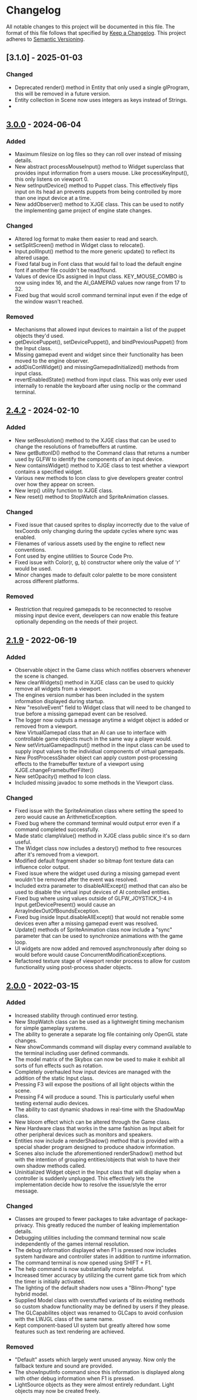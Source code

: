 # Changelog

All notable changes to this project will be documented in this file. The format of this file follows that specified by [Keep a Changelog](https://keepachangelog.com/en/1.0.0/). This project adheres to [Semantic Versioning](https://semver.org/spec/v2.0.0.html).

## [3.1.0] - 2025-01-03

### Changed
- Deprecated render() method in Entity that only used a single glProgram, this will be removed in a future version.
- Entity collection in Scene now uses integers as keys instead of Strings.
- 

## [3.0.0] - 2024-06-04

### Added
- Maximum filesize on log files so they can roll over instead of missing details.
- New abstract processMouseInput() method to Widget superclass that provides input information from a users mouse. Like processKeyInput(), this only listens on viewport 0.
- New setInputDevice() method to Puppet class. This effectively flips input on its head an prevents puppets from being controlled by more than one input device at a time.
- New addObserver() method to XJGE class. This can be used to notify the implementing game project of engine state changes.

### Changed
- Altered log format to make them easier to read and search.
- setSplitScreen() method in Widget class to relocate().
- Input.pollInput() method to the more generic update() to reflect its altered usage.
- Fixed fatal bug in Font class that would fail to load the default engine font if another file couldn't be read/found.
- Values of device IDs assigned in Input class. KEY_MOUSE_COMBO is now using index 16, and the AI_GAMEPAD values now range from 17 to 32.
- Fixed bug that would scroll command terminal input even if the edge of the window wasn't reached.

### Removed
- Mechanisms that allowed input devices to maintain a list of the puppet objects they'd used.
- getDevicePuppet(), setDevicePuppet(), and bindPreviousPuppet() from the Input class.
- Missing gamepad event and widget since their functionality has been moved to the engine observer.
- addDisConWidget() and missingGamepadInitialized() methods from input class.
- revertEnabledState() method from input class. This was only ever used internally to renable the keyboard after using noclip or the command terminal.

## [2.4.2] - 2024-02-10

### Added
- New setResolution() method to the XJGE class that can be used to change the resolutions of framebuffers at runtime.
- New getButtonID() method to the Command class that returns a number used by GLFW to identify the components of an input device.
- New containsWidget() method to XJGE class to test whether a viewport contains a specified widget.
- Various new methods to Icon class to give developers greater control over how they appear on screen.
- New lerp() utility function to XJGE class.
- New reset() method to StopWatch and SpriteAnimation classes.

### Changed
- Fixed issue that caused sprites to display incorrectly due to the value of texCoords only changing during the update cycles where sync was enabled.
- Filenames of various assets used by the engine to reflect new conventions.
- Font used by engine utilities to Source Code Pro.
- Fixed issue with Color(r, g, b) constructor where only the value of 'r' would be used.
- Minor changes made to default color palette to be more consistent across different platforms.

### Removed
- Restriction that required gamepads to be reconnected to resolve missing input device event, developers can now enable this feature optionally depending on the needs of their project.

## [2.1.9] - 2022-06-19

### Added
- Observable object in the Game class which notifies observers whenever the scene is changed.
- New clearWidgets() method in XJGE class can be used to quickly remove all widgets from a viewport.
- The engines version number has been included in the system information displayed during startup.
- New "resolveEvent" field to Widget class that will need to be changed to true before a missing gamepad event can be resolved.
- The logger now outputs a message anytime a widget object is added or removed from a viewport.
- New VirtualGamepad class that an AI can use to interface with controllable game objects much in the same way a player would.
- New setVirtualGamepadInput() method in the input class can be used to supply input values to the individual components of virtual gamepads.
- New PostProcessShader object can apply custom post-processing effects to the framebuffer texture of a viewport using XJGE.changeFramebufferFilter()
- New setOpacity() method to Icon class.
- Included missing javadoc to some methods in the Viewport class.

### Changed
- Fixed issue with the SpriteAnimation class where setting the speed to zero would cause an ArithmeticException.
- Fixed bug where the command terminal would output error even if a command completed successfully.
- Made static clampValue() method in XJGE class public since it's so darn useful.
- The Widget class now includes a destory() method to free resources after it's removed from a viewport.
- Modified default fragment shader so bitmap font texture data can influence color output.
- Fixed issue where the widget used during a missing gamepad event wouldn't be removed after the event was resolved.
- Included extra parameter to disableAllExcept() method that can also be used to disable the virtual input devices of AI controlled entities.
- Fixed bug where using values outside of GLFW_JOYSTICK_1-4 in Input.getDevicePresent() would cause an ArrayIndexOutOfBoundsException.
- Fixed bug inside Input.disableAllExcept() that would not renable some devices even after a missing gamepad event was resolved.
- Update() methods of SpriteAnimation class now include a "sync" parameter that can be used to synchronize animations with the game loop.
- UI widgets are now added and removed asynchronously after doing so would before would cause ConcurrentModificationExceptions.
- Refactored texture stage of viewport render process to allow for custom functionality using post-process shader objects.

## [2.0.0] - 2022-03-15

### Added
- Increased stability through continued error testing.
- New StopWatch class can be used as a lightweight timing mechanism for simple gameplay systems.
- The ability to generate a separate log file containing only OpenGL state changes.
- New showCommands command will display every command available to the terminal including user defined commands.
- The model matrix of the Skybox can now be used to make it exhibit all sorts of fun effects such as rotation.
- Completely overhauled how input devices are managed with the addition of the static Input class.
- Pressing F3 will expose the positions of all light objects within the scene.
- Pressing F4 will produce a sound. This is particularly useful when testing external audio devices.
- The ability to cast dynamic shadows in real-time with the ShadowMap class.
- New bloom effect which can be altered through the Game class.
- New Hardware class that works in the same fashion as Input albeit for other peripheral devices such as monitors and speakers.
- Entities now include a renderShadow() method that is provided with a special shader program designed to produce shadow information.
- Scenes also include the aforementioned renderShadow() method but with the intention of grouping entities/objects that wish to have their own shadow methods called.
- Uninitialized Widget object in the Input class that will display when a controller is suddenly unplugged. This effectively lets the implementation decide how to resolve the issue/style the error message.

### Changed
- Classes are grouped to fewer packages to take advantage of package-privacy. This greatly reduced the number of leaking implementation details.
- Debugging utilities including the command terminal now scale independently of the games internal resolution.
- The debug information displayed when F1 is pressed now includes system hardware and controller states in addition to runtime information.
- The command terminal is now opened using SHIFT + F1.
- The help command is now substantially more helpful.
- Increased timer accuracy by utilizing the current game tick from which the timer is initially activated.
- The lighting of the default shaders now uses a "Blinn-Phong" type hybrid model.
- Supplied Model class with overstuffed variants of its existing methods so custom shadow functionality may be defined by users if they please.
- The GLCapabilites object was renamed to GLCaps to avoid confusion with the LWJGL class of the same name.
- Kept component-based UI system but greatly altered how some features such as text rendering are achieved.

### Removed
- "Default" assets which largely went unused anyway. Now only the fallback texture and sound are provided.
- The showInputInfo command since this information is displayed along with other debug information when F1 is pressed.
- LightSource objects as they were almost entirely redundant. Light objects may now be created freely.

[2.0.0]: https://github.com/XJGE/XJGE/releases/tag/2.0.0
[2.1.9]: https://github.com/XJGE/XJGE/releases/tag/2.1.9
[2.4.2]: https://github.com/XJGE/XJGE/releases/tag/2.4.2
[3.0.0]: https://github.com/XJGE/XJGE/releases/tag/3.0.0